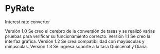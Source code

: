 # PyRate
Interest rate converter


Versión 1.0 Se creo el cerebro de la conversión de tasas y se realizó varias pruebas para verificar su funcionamiento correcto.
Versión 1.1 Se creo la interfaz gráfica.
Versión 1.2 Se crea compatibilidad con mayúsculas y minúsculas.
Version 1.3 Se ingresa soporte a la tasa Quincenal y Diaria.
